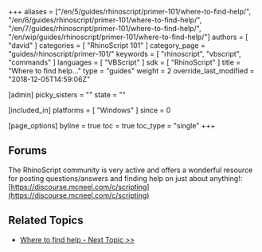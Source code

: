 +++
aliases = ["/en/5/guides/rhinoscript/primer-101/where-to-find-help/", "/en/6/guides/rhinoscript/primer-101/where-to-find-help/", "/en/7/guides/rhinoscript/primer-101/where-to-find-help/", "/en/wip/guides/rhinoscript/primer-101/where-to-find-help/"]
authors = [ "david" ]
categories = [ "RhinoScript 101" ]
category_page = "guides/rhinoscript/primer-101/"
keywords = [ "rhinoscript", "vbscript", "commands" ]
languages = [ "VBScript" ]
sdk = [ "RhinoScript" ]
title = "Where to find help..."
type = "guides"
weight = 2
override_last_modified = "2018-12-05T14:59:06Z"

[admin]
picky_sisters = ""
state = ""

[included_in]
platforms = [ "Windows" ]
since = 0

[page_options]
byline = true
toc = true
toc_type = "single"
+++

## Forums

The RhinoScript community is very active and offers a wonderful resource for posting questions/answers and finding help on just about anything!:
[https://discourse.mcneel.com/c/scripting](https://discourse.mcneel.com/c/scripting)



## Related Topics

- [Where to find help - Next Topic >>](/guides/rhinoscript/primer-101/1-whats-it-all-about/)
